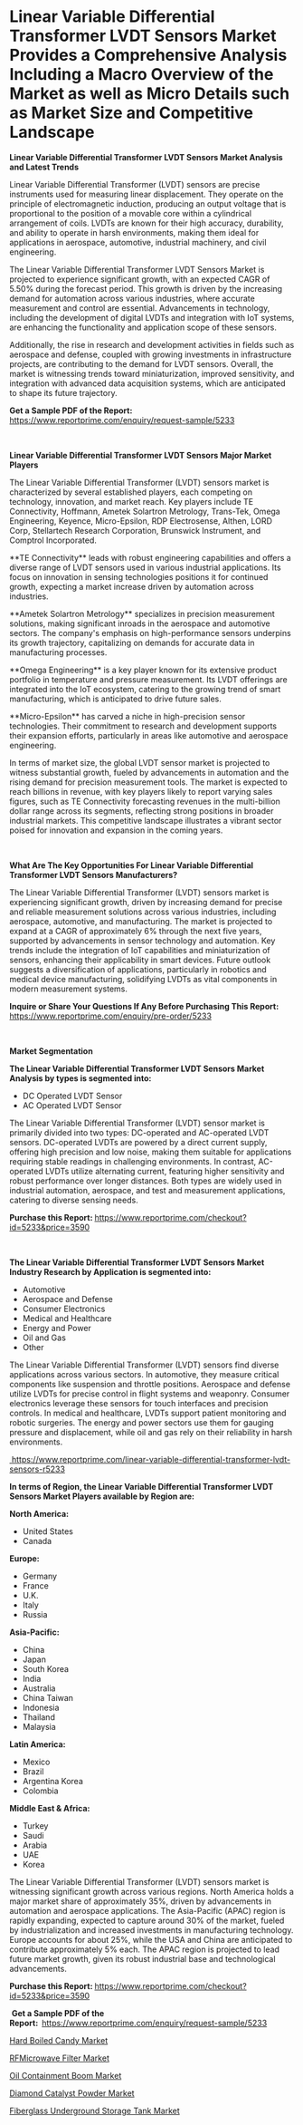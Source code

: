 <p><h1>Linear Variable Differential Transformer LVDT Sensors Market Provides a Comprehensive Analysis Including a Macro Overview of the Market as well as Micro Details such as Market Size and Competitive Landscape</h1></p><p><strong>Linear Variable Differential Transformer LVDT Sensors Market Analysis and Latest Trends</strong></p>
<p><p>Linear Variable Differential Transformer (LVDT) sensors are precise instruments used for measuring linear displacement. They operate on the principle of electromagnetic induction, producing an output voltage that is proportional to the position of a movable core within a cylindrical arrangement of coils. LVDTs are known for their high accuracy, durability, and ability to operate in harsh environments, making them ideal for applications in aerospace, automotive, industrial machinery, and civil engineering.</p><p>The Linear Variable Differential Transformer LVDT Sensors Market is projected to experience significant growth, with an expected CAGR of 5.50% during the forecast period. This growth is driven by the increasing demand for automation across various industries, where accurate measurement and control are essential. Advancements in technology, including the development of digital LVDTs and integration with IoT systems, are enhancing the functionality and application scope of these sensors.</p><p>Additionally, the rise in research and development activities in fields such as aerospace and defense, coupled with growing investments in infrastructure projects, are contributing to the demand for LVDT sensors. Overall, the market is witnessing trends toward miniaturization, improved sensitivity, and integration with advanced data acquisition systems, which are anticipated to shape its future trajectory.</p></p>
<p><strong>Get a Sample PDF of the Report:&nbsp;</strong> <a href="https://www.reportprime.com/enquiry/request-sample/5233">https://www.reportprime.com/enquiry/request-sample/5233</a></p>
<p>&nbsp;</p>
<p><strong>Linear Variable Differential Transformer LVDT Sensors Major Market Players</strong></p>
<p><p>The Linear Variable Differential Transformer (LVDT) sensors market is characterized by several established players, each competing on technology, innovation, and market reach. Key players include TE Connectivity, Hoffmann, Ametek Solartron Metrology, Trans-Tek, Omega Engineering, Keyence, Micro-Epsilon, RDP Electrosense, Althen, LORD Corp, Stellartech Research Corporation, Brunswick Instrument, and Comptrol Incorporated.</p><p>**TE Connectivity** leads with robust engineering capabilities and offers a diverse range of LVDT sensors used in various industrial applications. Its focus on innovation in sensing technologies positions it for continued growth, expecting a market increase driven by automation across industries.</p><p>**Ametek Solartron Metrology** specializes in precision measurement solutions, making significant inroads in the aerospace and automotive sectors. The company's emphasis on high-performance sensors underpins its growth trajectory, capitalizing on demands for accurate data in manufacturing processes.</p><p>**Omega Engineering** is a key player known for its extensive product portfolio in temperature and pressure measurement. Its LVDT offerings are integrated into the IoT ecosystem, catering to the growing trend of smart manufacturing, which is anticipated to drive future sales.</p><p>**Micro-Epsilon** has carved a niche in high-precision sensor technologies. Their commitment to research and development supports their expansion efforts, particularly in areas like automotive and aerospace engineering.</p><p>In terms of market size, the global LVDT sensor market is projected to witness substantial growth, fueled by advancements in automation and the rising demand for precision measurement tools. The market is expected to reach billions in revenue, with key players likely to report varying sales figures, such as TE Connectivity forecasting revenues in the multi-billion dollar range across its segments, reflecting strong positions in broader industrial markets. This competitive landscape illustrates a vibrant sector poised for innovation and expansion in the coming years.</p></p>
<p>&nbsp;</p>
<p><strong>What Are The Key Opportunities For Linear Variable Differential Transformer LVDT Sensors Manufacturers?</strong></p>
<p><p>The Linear Variable Differential Transformer (LVDT) sensors market is experiencing significant growth, driven by increasing demand for precise and reliable measurement solutions across various industries, including aerospace, automotive, and manufacturing. The market is projected to expand at a CAGR of approximately 6% through the next five years, supported by advancements in sensor technology and automation. Key trends include the integration of IoT capabilities and miniaturization of sensors, enhancing their applicability in smart devices. Future outlook suggests a diversification of applications, particularly in robotics and medical device manufacturing, solidifying LVDTs as vital components in modern measurement systems.</p></p>
<p><strong>Inquire or Share Your Questions If Any Before Purchasing This Report:</strong> <a href="https://www.reportprime.com/enquiry/pre-order/5233">https://www.reportprime.com/enquiry/pre-order/5233</a></p>
<p>&nbsp;</p>
<p><strong>Market Segmentation</strong></p>
<p><strong>The Linear Variable Differential Transformer LVDT Sensors Market Analysis by types is segmented into:</strong></p>
<p><ul><li>DC Operated LVDT Sensor</li><li>AC Operated LVDT Sensor</li></ul></p>
<p><p>The Linear Variable Differential Transformer (LVDT) sensor market is primarily divided into two types: DC-operated and AC-operated LVDT sensors. DC-operated LVDTs are powered by a direct current supply, offering high precision and low noise, making them suitable for applications requiring stable readings in challenging environments. In contrast, AC-operated LVDTs utilize alternating current, featuring higher sensitivity and robust performance over longer distances. Both types are widely used in industrial automation, aerospace, and test and measurement applications, catering to diverse sensing needs.</p></p>
<p><strong>Purchase this Report:&nbsp;</strong><a href="https://www.reportprime.com/checkout?id=5233&price=3590">https://www.reportprime.com/checkout?id=5233&price=3590</a></p>
<p>&nbsp;</p>
<p><strong>The Linear Variable Differential Transformer LVDT Sensors Market Industry Research by Application is segmented into:</strong></p>
<p><ul><li>Automotive</li><li>Aerospace and Defense</li><li>Consumer Electronics</li><li>Medical and Healthcare</li><li>Energy and Power</li><li>Oil and Gas</li><li>Other</li></ul></p>
<p><p>The Linear Variable Differential Transformer (LVDT) sensors find diverse applications across various sectors. In automotive, they measure critical components like suspension and throttle positions. Aerospace and defense utilize LVDTs for precise control in flight systems and weaponry. Consumer electronics leverage these sensors for touch interfaces and precision controls. In medical and healthcare, LVDTs support patient monitoring and robotic surgeries. The energy and power sectors use them for gauging pressure and displacement, while oil and gas rely on their reliability in harsh environments.</p></p>
<p><a href="https://www.reportprime.com/linear-variable-differential-transformer-lvdt-sensors-r5233">&nbsp;https://www.reportprime.com/linear-variable-differential-transformer-lvdt-sensors-r5233</a></p>
<p><strong>In terms of Region, the Linear Variable Differential Transformer LVDT Sensors Market Players available by Region are:</strong></p>
<p>
    <p> <strong> North America: </strong>
        <ul>
            <li>United States</li>
            <li>Canada</li>
        </ul>
        </p> 
    <p> <strong> Europe: </strong>
        <ul>
            <li>Germany</li>
            <li>France</li>
            <li>U.K.</li>
            <li>Italy</li>
            <li>Russia</li>
        </ul>
        </p> 
    <p> <strong> Asia-Pacific: </strong>
        <ul>
            <li>China</li>
            <li>Japan</li>
            <li>South Korea</li>
            <li>India</li>
            <li>Australia</li>
            <li>China Taiwan</li>
            <li>Indonesia</li>
            <li>Thailand</li>
            <li>Malaysia</li>
        </ul>
        </p> 
    <p> <strong> Latin America: </strong>
        <ul>
            <li>Mexico</li>
            <li>Brazil</li>
            <li>Argentina Korea</li>
            <li>Colombia</li>
        </ul>
        </p> 
    <p> <strong> Middle East & Africa: </strong>
        <ul>
            <li>Turkey</li>
            <li>Saudi</li>
            <li>Arabia</li>
            <li>UAE</li>
            <li>Korea</li>
        </ul>
    </p>
    </p>
<p><p>The Linear Variable Differential Transformer (LVDT) sensors market is witnessing significant growth across various regions. North America holds a major market share of approximately 35%, driven by advancements in automation and aerospace applications. The Asia-Pacific (APAC) region is rapidly expanding, expected to capture around 30% of the market, fueled by industrialization and increased investments in manufacturing technology. Europe accounts for about 25%, while the USA and China are anticipated to contribute approximately 5% each. The APAC region is projected to lead future market growth, given its robust industrial base and technological advancements.</p></p>
<p><strong>Purchase this Report: </strong><a href="https://www.reportprime.com/checkout?id=5233&price=3590">https://www.reportprime.com/checkout?id=5233&price=3590</a></p>
<p>&nbsp;<strong>Get a Sample PDF of the Report:&nbsp;&nbsp;</strong><a href="https://www.reportprime.com/enquiry/request-sample/5233">https://www.reportprime.com/enquiry/request-sample/5233</a></p>
<p><strong></strong></p>
<p><p><a href="https://issuu.com/reportprime-2/docs/hard-boiled-candy-market-size-2030._397f6aa941a3fc">Hard Boiled Candy Market</a></p><p><a href="https://github.com/CliffMedina6/Market-Research-Report-List-6/blob/main/rfmicrowave-filter-market.md">RFMicrowave Filter Market</a></p><p><a href="https://www.linkedin.com/pulse/future-ready-strategic-insights-global-oil-containment-hpqhf?trackingId=UpGYiuRyQlSYJ4jSKGEYcA%3D%3D">Oil Containment Boom Market</a></p><p><a href="https://issuu.com/reportprime-2/docs/diamond-catalyst-powder-market-size_93389e9bef03a5">Diamond Catalyst Powder Market</a></p><p><a href="https://www.linkedin.com/pulse/fiberglass-underground-storage-tank-market-size-share-ea5be?trackingId=UPN2cpjVQG2V4c6oDGzXZQ%3D%3D">Fiberglass Underground Storage Tank Market</a></p></p>